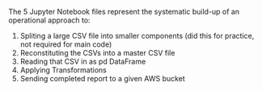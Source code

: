 The 5 Jupyter Notebook files represent the systematic build-up of an operational approach to:
   1. Spliting a large CSV file into smaller components (did this for practice, not required for main code)
   2. Reconstituting the CSVs into a master CSV file
   3. Reading that CSV in as pd DataFrame
   4. Applying Transformations
   5. Sending completed report to a given AWS bucket 
